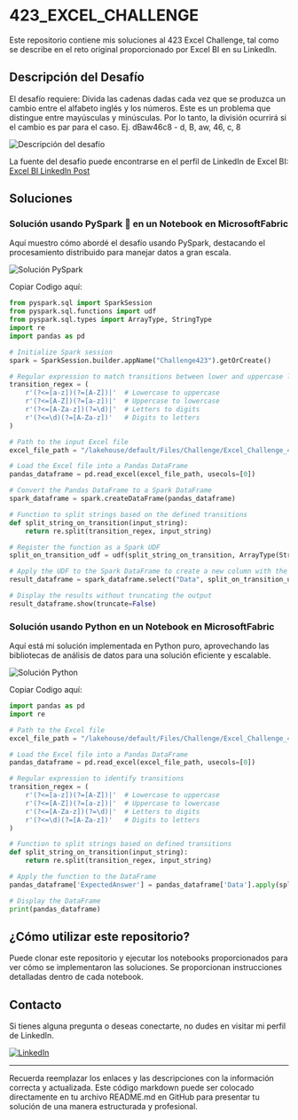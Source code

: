 # 423_EXCEL_CHALLENGE

Este repositorio contiene mis soluciones al 423 Excel Challenge, tal como se describe en el reto original proporcionado por Excel BI en su LinkedIn.

## Descripción del Desafío

El desafío requiere:
Divida las cadenas dadas cada vez que se produzca un cambio entre el alfabeto inglés y los números. Este es un problema que distingue entre mayúsculas y minúsculas. Por lo tanto, la división ocurrirá si el cambio es par para el caso.
Ej. dBaw46c8 - d, B, aw, 46, c, 8

![Descripción del desafío](https://github.com/cristobalsalcedo90/BI_Challenges/blob/80c4648637d0a83a29a496cdfa8256e267417033/423_EXCEL_CHALLENGE/Files/ExcelBi.png)

La fuente del desafío puede encontrarse en el perfil de LinkedIn de Excel BI: [Excel BI LinkedIn Post](https://www.linkedin.com/posts/excelbi_excel-challenge-problem-activity-7179326423331921920-tw8v?utm_source=share&utm_medium=member_desktop)

## Soluciones

### Solución usando PySpark 🚀 en un Notebook en MicrosoftFabric

Aquí muestro cómo abordé el desafío usando PySpark, destacando el procesamiento distribuido para manejar datos a gran escala.

![Solución PySpark](https://github.com/cristobalsalcedo90/BI_Challenges/blob/80c4648637d0a83a29a496cdfa8256e267417033/423_EXCEL_CHALLENGE/Files/423_EXCEL_CHALLENGE_PySpark.png)

Copiar Codigo aquí:
```python
from pyspark.sql import SparkSession 
from pyspark.sql.functions import udf
from pyspark.sql.types import ArrayType, StringType
import re
import pandas as pd

# Initialize Spark session
spark = SparkSession.builder.appName("Challenge423").getOrCreate()

# Regular expression to match transitions between lower and uppercase letters, and between letters and digits
transition_regex = (
    r'(?<=[a-z])(?=[A-Z])|'  # Lowercase to uppercase
    r'(?<=[A-Z])(?=[a-z])|'  # Uppercase to lowercase
    r'(?<=[A-Za-z])(?=\d)|'  # Letters to digits
    r'(?<=\d)(?=[A-Za-z])'   # Digits to letters
)

# Path to the input Excel file
excel_file_path = "/lakehouse/default/Files/Challenge/Excel_Challenge_423 - Split Case Sensitive Alphabets and Numbers.xlsx"

# Load the Excel file into a Pandas DataFrame
pandas_dataframe = pd.read_excel(excel_file_path, usecols=[0])

# Convert the Pandas DataFrame to a Spark DataFrame
spark_dataframe = spark.createDataFrame(pandas_dataframe)

# Function to split strings based on the defined transitions
def split_string_on_transition(input_string):
    return re.split(transition_regex, input_string)

# Register the function as a Spark UDF
split_on_transition_udf = udf(split_string_on_transition, ArrayType(StringType()))

# Apply the UDF to the Spark DataFrame to create a new column with the expected answer
result_dataframe = spark_dataframe.select("Data", split_on_transition_udf("Data").alias("ExpectedAnswer"))

# Display the results without truncating the output
result_dataframe.show(truncate=False)

```

### Solución usando Python en un Notebook en MicrosoftFabric

Aquí está mi solución implementada en Python puro, aprovechando las bibliotecas de análisis de datos para una solución eficiente y escalable.

![Solución Python](https://github.com/cristobalsalcedo90/BI_Challenges/blob/80c4648637d0a83a29a496cdfa8256e267417033/423_EXCEL_CHALLENGE/Files/423_EXCEL_CHALLENGE_Python.png)

Copiar Codigo aquí:
```python
import pandas as pd
import re

# Path to the Excel file
excel_file_path = "/lakehouse/default/Files/Challenge/Excel_Challenge_423 - Split Case Sensitive Alphabets and Numbers.xlsx"

# Load the Excel file into a Pandas DataFrame
pandas_dataframe = pd.read_excel(excel_file_path, usecols=[0])

# Regular expression to identify transitions
transition_regex = (
    r'(?<=[a-z])(?=[A-Z])|'  # Lowercase to uppercase
    r'(?<=[A-Z])(?=[a-z])|'  # Uppercase to lowercase
    r'(?<=[A-Za-z])(?=\d)|'  # Letters to digits
    r'(?<=\d)(?=[A-Za-z])'   # Digits to letters
)

# Function to split strings based on defined transitions
def split_string_on_transition(input_string):
    return re.split(transition_regex, input_string)

# Apply the function to the DataFrame
pandas_dataframe['ExpectedAnswer'] = pandas_dataframe['Data'].apply(split_string_on_transition)

# Display the DataFrame
print(pandas_dataframe)

```
## ¿Cómo utilizar este repositorio?

Puede clonar este repositorio y ejecutar los notebooks proporcionados para ver cómo se implementaron las soluciones. Se proporcionan instrucciones detalladas dentro de cada notebook.

## Contacto

Si tienes alguna pregunta o deseas conectarte, no dudes en visitar mi perfil de LinkedIn.

[![LinkedIn](https://img.shields.io/badge/LinkedIn-Cristobal%20Salcedo-blue)](https://www.linkedin.com/in/cristobal-salcedo)

---

Recuerda reemplazar los enlaces y las descripciones con la información correcta y actualizada. Este código markdown puede ser colocado directamente en tu archivo README.md en GitHub para presentar tu solución de una manera estructurada y profesional.
